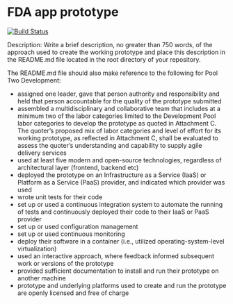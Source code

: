 # FDA app prototype

[![Build Status](https://travis-ci.org/cepinos/FDA-app-prototype.svg?branch=master)](https://travis-ci.org/cepinos/FDA-app-prototype)

Description: Write a brief description, no greater than 750 words, of the approach used to create the working prototype and place this description in the README.md file located in the root directory of your repository.

The README.md file should also make reference to the following for Pool Two Development:

- assigned one leader, gave that person authority and responsibility and held that person accountable for the quality of the prototype submitted
- assembled a multidisciplinary and collaborative team that includes at a minimum two of the labor categories limited to the Development Pool labor categories to develop the prototype as quoted in Attachment C. The quoter’s proposed mix of labor categories and level of effort for its working prototype, as reflected in Attachment C, shall be evaluated to assess the quoter’s understanding and capability to supply agile delivery services
- used at least five modern and open-source technologies, regardless of architectural layer (frontend, backend etc)
- deployed the prototype on an Infrastructure as a Service (IaaS) or Platform as a Service (PaaS) provider, and indicated which provider was used
- wrote unit tests for their code
- set up or used a continuous integration system to automate the running of tests and continuously deployed their code to their IaaS or PaaS provider
- set up or used configuration management
- set up or used continuous monitoring
- deploy their software in a container (i.e., utilized operating-system-level virtualization)
- used an interactive approach, where feedback informed subsequent work or versions of the prototype
- provided sufficient documentation to install and run their prototype on another machine
- prototype and underlying platforms used to create and run the prototype are openly licensed and free of charge
